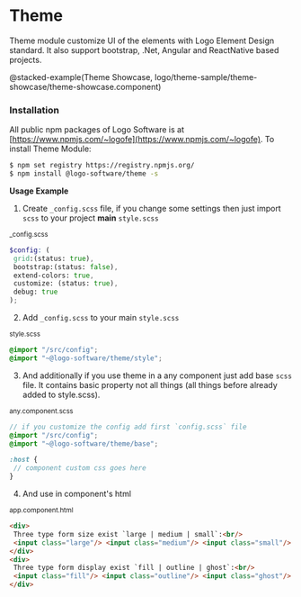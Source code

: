 # Theme

Theme module customize UI of the elements with Logo Element Design standard. It also support bootstrap, .Net, Angular
and ReactNative based projects.

@stacked-example(Theme Showcase, logo/theme-sample/theme-showcase/theme-showcase.component)

### Installation

All public npm packages of Logo Software is at [https://www.npmjs.com/~logofe](https://www.npmjs.com/~logofe). To
install Theme Module:

 ```bash
 $ npm set registry https://registry.npmjs.org/
 $ npm install @logo-software/theme -s
 ```

__Usage Example__

1. Create `_config.scss` file, if you change some settings then just import `scss` to your project __main__ `style.scss`

<sub>_config.scss</sub>

 ```scss
 $config: (
  grid:(status: true),
  bootstrap:(status: false),
  extend-colors: true,
  customize: (status: true),
  debug: true
);
 ```

2. Add `_config.scss` to your main `style.scss`

<sub>style.scss</style>

 ```scss
@import "/src/config";
@import "~@logo-software/theme/style";
 ```

3. And additionally if you use theme in a any component just add base `scss` file. It contains basic property not all
things (all things before already added to style.scss).

<sub>any.component.scss</sub>

 ```scss
 // if you customize the config add first `config.scss` file
@import "/src/config";
@import "~@logo-software/theme/base";

:host {
  // component custom css goes here
}
 ```

4. And use in component's html

<sub>app.component.html</sub>

 ```html
<div>
  Three type form size exist `large | medium | small`:<br/>
  <input class="large"/> <input class="medium"/> <input class="small"/>
</div>
<div>
  Three type form display exist `fill | outline | ghost`:<br/>
  <input class="fill"/> <input class="outline"/> <input class="ghost"/>
</div>
 ```
